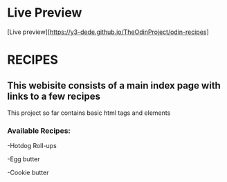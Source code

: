 # Live Preview
[Live preview][https://y3-dede.github.io/TheOdinProject/odin-recipes]

# **RECIPES**

## **This webisite consists of a main index page with links to a few recipes**
This project so far contains basic html tags and elements

### **Available Recipes:**
-Hotdog Roll-ups

-Egg butter

-Cookie butter